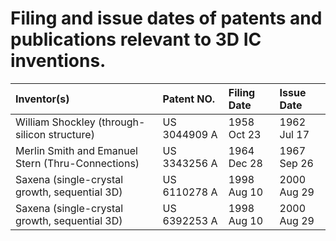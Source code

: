 
# Filing and issue dates of patents and publications relevant to 3D IC inventions.

|Inventor(s)                                    | Patent NO.   | Filing Date | Issue Date |
| :---------------------------------------------| :----------- | :---------- | :--------- |
| William Shockley (through-silicon structure)  | US 3044909 A | 1958 Oct 23  |1962 Jul 17  |
| Merlin Smith and Emanuel Stern (Thru-Connections) | US 3343256 A | 1964 Dec 28  |1967 Sep 26  |
| Saxena (single-crystal growth, sequential 3D) | US 6110278 A | 1998 Aug 10 |2000 Aug 29 |
| Saxena (single-crystal growth, sequential 3D) | US 6392253 A | 1998 Aug 10 |2000 Aug 29 |


